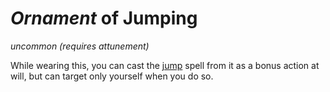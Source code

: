 # *Ornament* of Jumping
*uncommon (requires attunement)*

While wearing this, you can cast the [jump](../Spells/jump.md) spell from it as a bonus action at will, but can target only yourself when you do so.
